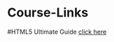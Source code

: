 # Course-Links

#HTML5 Ultimate Guide [click here](https://www.udemy.com/course/the-complete-html-5-course-from-scratch/)
